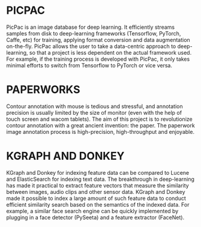 # PICPAC

PicPac is an image database for deep learning. It efficiently streams samples from disk to deep-learning frameworks (Tensorflow, PyTorch, Caffe, etc) for training, applying format conversion and data augmentation on-the-fly. PicPac allows the user to take a data-centric approach to deep-learning, so that a project is less dependent on the actual framework used. For example, if the training process is developed with PicPac, it only takes minimal efforts to switch from Tensorflow to PyTorch or vice versa.

# PAPERWORKS

Contour annotation with mouse is tedious and stressful, and annotation precision is usually limited by the size of monitor (even with the help of touch screen and wacom tablets). The aim of this project is to revolutionize contour annotation with a great ancient invention: the paper. The paperwork image annotation process is high-precision, high-throughput and enjoyable.

# KGRAPH AND DONKEY

KGraph and Donkey for indexing feature data can be compared to Lucene and ElasticSearch for indexing text data. The breakthrough in deep-learning has made it practical to extract feature vectors that measure the similarity between images, audio clips and other sensor data. KGraph and Donkey made it possible to index a large amount of such feature data to conduct efficient similarity search based on the semantics of the indexed data. For example, a similar face search engine can be quickly implemented by plugging in a face detector (PySeeta) and a feature extractor (FaceNet).

